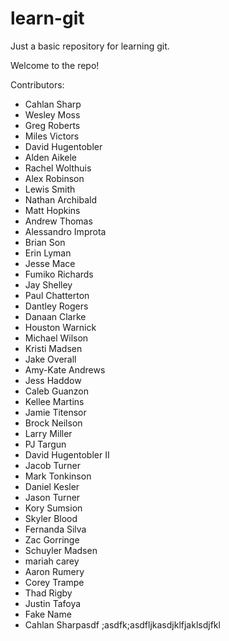 learn-git
=========

Just a basic repository for learning git.

Welcome to the repo!

Contributors:
* Cahlan Sharp
* Wesley Moss
* Greg Roberts
* Miles Victors
* David Hugentobler
* Alden Aikele
* Rachel Wolthuis
* Alex Robinson
* Lewis Smith
* Nathan Archibald
* Matt Hopkins
* Andrew Thomas
* Alessandro Improta
* Brian Son
* Erin Lyman
* Jesse Mace
* Fumiko Richards
* Jay Shelley
* Paul Chatterton
* Dantley Rogers
* Danaan Clarke
* Houston Warnick
* Michael Wilson
* Kristi Madsen
* Jake Overall
* Amy-Kate Andrews
* Jess Haddow
* Caleb Guanzon
* Kellee Martins
* Jamie Titensor
* Brock Neilson
* Larry Miller
* PJ Targun
* David Hugentobler II
* Jacob Turner
* Mark Tonkinson
* Daniel Kesler
* Jason Turner
* Kory Sumsion
* Skyler Blood
* Fernanda Silva
* Zac Gorringe
* Schuyler Madsen
* mariah carey
* Aaron Rumery
* Corey Trampe
* Thad Rigby
* Justin Tafoya
* Fake Name
* Cahlan Sharpasdf
;asdfk;asdfljkasdjklfjaklsdjfkl
